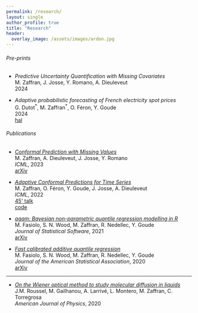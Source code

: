 ```yaml
---
permalink: /research/
layout: single
author_profile: true
title: "Research"
header:
  overlay_image: /assets/images/ardon.jpg
---
```


###### Pre-prints

- *Predictive Uncertainty Quantification with Missing Covariates*  
M. Zaffran, J. Josse, Y. Romano, A. Dieuleveut  
2024

- *Adaptive probabilistic forecasting of French electricity spot prices*  
G. Dutot<sup>\*</sup>, M. Zaffran<sup>\*</sup>, O. Féron, Y. Goude  
2024  
[hal](https://hal.science/hal-04586509) 

###### Publications

- [*Conformal Prediction with Missing Values*](https://proceedings.mlr.press/v202/zaffran23a.html)
    <span style="float:right;">
        <a href="http://mzaffran.github.io/uq-na"> <i class="fas fa-fw fa-folder-open"></i>  </a>
    </span>  
M. Zaffran, A. Dieuleveut, J. Josse, Y. Romano  
*ICML*, 2023  
[arXiv](https://arxiv.org/abs/2306.02732)

- [*Adaptive Conformal Predictions for Time Series*](https://proceedings.mlr.press/v162/zaffran22a.html)
    <span style="float:right;">
        <a href="http://mzaffran.github.io/acp-ts"> <i class="fas fa-fw fa-folder-open"></i>  </a>
    </span>  
M. Zaffran, O. Féron, Y. Goude, J. Josse, A. Dieuleveut  
*ICML*, 2022   
[45' talk](https://www.youtube.com/watch?v=Yuxu9aUpVi0)   
[code](https://github.com/mzaffran/adaptiveconformalpredictionstimeseries)  

- [*qgam: Bayesian non-parametric quantile regression modelling in R*](https://www.jstatsoft.org/article/view/v100i09)  
M. Fasiolo, S. N. Wood, M. Zaffran, R. Nedellec, Y. Goude  
*Journal of Statistical Software*, 2021  
[arXiv](https://arxiv.org/abs/2007.03303)  

- [*Fast calibrated additive quantile regression*](https://amstat.tandfonline.com/doi/abs/10.1080/01621459.2020.1725521)  
M. Fasiolo, S. N. Wood, M. Zaffran, R. Nedellec, Y. Goude  
*Journal of the American Statistical Association*, 2020  
[arXiv](https://arxiv.org/abs/1707.03307)


***

- [*On the Wiener optical method to study molecular diffusion in liquids*](https://aapt.scitation.org/doi/abs/10.1119/10.0001448)  
J.M. Roussel, M. Gailhanou, A. Larrivé, L. Montero, M. Zaffran, C. Torregrosa  
*American Journal of Physics*, 2020
